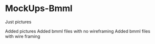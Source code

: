 # MockUps-Bmml
Just pictures

Added pictures
Added bmml files with no wireframing
Added bmml files with wire framing
